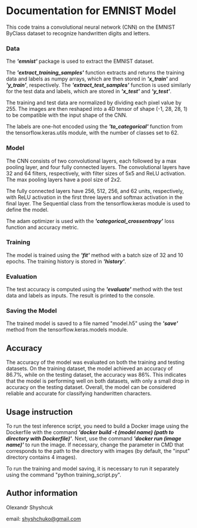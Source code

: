 # Documentation for EMNIST Model
This code trains a convolutional neural network (CNN) on the EMNIST ByClass 
dataset to recognize handwritten digits and letters.

### Data
The ***'emnist'*** package is used to extract the EMNIST dataset.

The ***'extract_training_samples'*** function extracts and returns the training data and labels as numpy arrays,
which are then stored in ***'x_train'*** and ***'y_train'***, respectively.
The ***'extract_test_samples'*** function is used similarly for the test data and labels, which are stored in ***'x_test'*** and ***'y_test'***.

The training and test data are normalized by dividing each pixel value by 255. 
The images are then reshaped into a 4D tensor of shape (-1, 28, 28, 1) 
to be compatible with the input shape of the CNN.

The labels are one-hot encoded using the ***'to_categorical'*** function from 
the tensorflow.keras.utils module, with the number of classes set to 62.

### Model
The CNN consists of two convolutional layers, each followed by a max pooling layer,
and four fully connected layers. The convolutional layers have 32 and 64 filters, respectively,
with filter sizes of 5x5 and ReLU activation. The max pooling layers have a pool size of 2x2.

The fully connected layers have 256, 512, 256, and 62 units, respectively,
with ReLU activation in the first three layers and softmax activation in the final layer.
The Sequential class from the tensorflow.keras module is used to define the model.

The adam optimizer is used with the ***'categorical_crossentropy'*** loss function and accuracy metric.

### Training
The model is trained using the ***'fit'*** method with a batch size of 32 and 10 epochs. 
The training history is stored in ***'history'***.

### Evaluation
The test accuracy is computed using the ***'evaluate'*** method with the test data and labels as inputs.
The result is printed to the console.

### Saving the Model
The trained model is saved to a file named "model.h5" 
using the ***'save'*** method from the tensorflow.keras.models module.

## Accuracy
The accuracy of the model was evaluated on both the training and testing datasets.
On the training dataset, the model achieved an accuracy of 86.7%, while on the testing dataset,
the accuracy was 86%. This indicates that the model is performing well on both datasets,
with only a small drop in accuracy on the testing dataset.
Overall, the model can be considered reliable and accurate for classifying handwritten characters.

## Usage instruction
To run the test inference script, you need to build a Docker image using the Dockerfile 
with the command ***'docker build -t (model name) (path to directory with Dockerfile)'***.
Next, use the command ***'docker run (image name)'*** to run the image.
If necessary, change the parameter in CMD that corresponds to the path to the directory with images
(by default, the "input" directory contains 4 images).

To run the training and model saving, it is necessary to run it 
separately using the command "python training_script.py".

## Author information
Olexandr Shyshcuk

email: shyshchuko@gmail.com